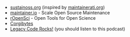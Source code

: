 - [sustainoss.org](https://sustainoss.org/) (inspired by [maintainerati.org](https://maintainerati.org/))
- [maintainer.io](https://maintainer.io/) - Scale Open Source Maintenance
- [rOpenSci](https://ropensci.org/) - Open Tools for Open Science
- [Corgibytes](http://corgibytes.com/)
- [Legacy Code Rocks!](http://legacycode.rocks/) (you should listen to this podcast)